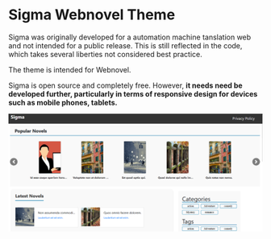 # Sigma Webnovel Theme

Sigma was originally developed for a automation machine tanslation web and not intended for a public release. This is still reflected in the code, which takes several liberties not considered best practice. 

The theme is intended for Webnovel.

Sigma is open source and completely free. However, **it needs need be developed further, particularly in terms of responsive design for devices such as mobile phones, tablets.**



<a href="alternative text"><img src="https://raw.githubusercontent.com/Sanjay5004/sigma/refs/heads/main/screenshot.png" align="middle" width="desired width" height="desired heigh"></a>
